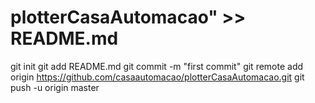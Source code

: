 # plotterCasaAutomacao" >> README.md
git init
git add README.md
git commit -m "first commit"
git remote add origin https://github.com/casaautomacao/plotterCasaAutomacao.git
git push -u origin master
